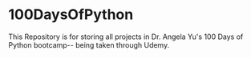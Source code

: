 # 100DaysOfPython
This Repository is for storing all projects in Dr. Angela Yu's 100 Days of Python bootcamp-- being taken through Udemy.
